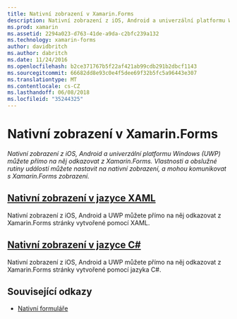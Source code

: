 ```yaml
---
title: Nativní zobrazení v Xamarin.Forms
description: Nativní zobrazení z iOS, Android a univerzální platformu Windows (UWP) můžete přímo na něj odkazovat z Xamarin.Forms a mohou komunikovat s Xamarin.Forms zobrazení.
ms.prod: xamarin
ms.assetid: 2294a023-d763-41de-a9da-c2bfc239a132
ms.technology: xamarin-forms
author: davidbritch
ms.author: dabritch
ms.date: 11/24/2016
ms.openlocfilehash: b2ce371767b5f22af421ab99cdb291b2dbcf1143
ms.sourcegitcommit: 66682dd8e93c0e4f5dee69f32b5fc5a96443e307
ms.translationtype: MT
ms.contentlocale: cs-CZ
ms.lasthandoff: 06/08/2018
ms.locfileid: "35244325"
---
```

# <a name="native-views-in-xamarinforms"></a>Nativní zobrazení v Xamarin.Forms

_Nativní zobrazení z iOS, Android a univerzální platformu Windows (UWP) můžete přímo na něj odkazovat z Xamarin.Forms. Vlastnosti a obslužné rutiny událostí můžete nastavit na nativní zobrazení, a mohou komunikovat s Xamarin.Forms zobrazení._

## <a name="native-views-in-xamlxamlmd"></a>[Nativní zobrazení v jazyce XAML](xaml.md)

Nativní zobrazení z iOS, Android a UWP můžete přímo na něj odkazovat z Xamarin.Forms stránky vytvořené pomocí XAML.

## <a name="native-views-in-ccodemd"></a>[Nativní zobrazení v jazyce C#](code.md)

Nativní zobrazení z iOS, Android a UWP můžete přímo na něj odkazovat z Xamarin.Forms stránky vytvořené pomocí jazyka C#.


## <a name="related-links"></a>Související odkazy

- [Nativní formuláře](~/xamarin-forms/platform/native-forms.md)
